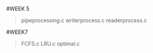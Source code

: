 #WEEK 5
> pipeprocessing.c
> writerprocess.c
> readerprocess.c

#WEEK7
> FCFS.c
> LRU.c
> optimal.c
